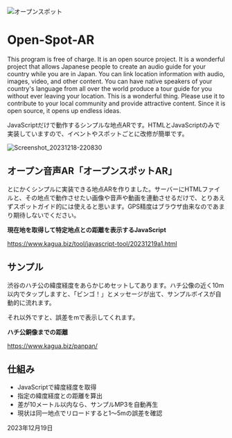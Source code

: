 
![オープンスポット](https://github.com/kagua/Open-Spot-AR/assets/631291/a01cbc39-4a0a-43d7-953a-377b112c7660)

# Open-Spot-AR

This program is free of charge. It is an open source project. It is a wonderful project that allows Japanese people to create an audio guide for your country while you are in Japan. You can link location information with audio, images, video, and other content. You can have native speakers of your country's language from all over the world produce a tour guide for you without ever leaving your location. This is a wonderful thing. Please use it to contribute to your local community and provide attractive content. Since it is open source, it opens up endless ideas.

 JavaScriptだけで動作するシンプルな地点ARです。HTMLとJavaScriptのみで実装していますので、イベントやスポットごとに改修が簡単です。

![Screenshot_20231218-220830](https://github.com/kagua/Simple-Spot-AR/assets/631291/cb8728d9-87fc-44d1-9b30-7c4b5ced09bd)

## オープン音声AR「オープンスポットAR」

とにかくシンプルに実装できる地点ARを作りました。サーバーにHTMLファイルと、その地点で動作させたい画像や音声や動画を連動させるだけで、とりあえずスポットガイド的には使えると思います。GPS精度はブラウザ由来なのであまり期待しないでください。

**現在地を取得して特定地点との距離を表示するJavaScript**

https://www.kagua.biz/tool/javascript-tool/20231219a1.html

## サンプル

渋谷のハチ公の緯度経度をあらかじめセットしてあります。ハチ公像の近く10m以内でタップしますと、「ビンゴ！」とメッセージが出て、サンプルボイスが自動的に流れます。

それ以外ですと、誤差をmで表示してくれます。

**ハチ公銅像までの距離**

https://www.kagua.biz/panpan/

## 仕組み

- JavaScriptで緯度経度を取得
- 指定の緯度経度との距離を算出
- 差が10メートル以内なら、サンプルMP3を自動再生
- 現状は同一地点でリロードすると1～5mの誤差を確認

2023年12月19日
